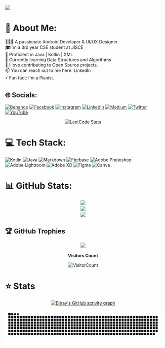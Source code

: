  <p>
   <img src="https://user-images.githubusercontent.com/62587060/155869994-699a077f-fffc-4ffd-816d-fd7cab5ed512.png"/>
 </p>

# 💫 About Me:
👨🏽‍💻 A passionate Android Developer & UI/UX Designer<br> 🎓I'm a 3rd year CSE student at JISCE<br>🏹 Proficient in Java | Kotlin | XML<br>🌱 Currently learning Data Structures and Algorithms<br>🚀 I love contributing to Open Source projects.<br>📫 You can reach out to me here: LinkedIn<br>⚡ Fun fact: I'm a Pianist.


## 🌐 Socials:
[![Behance](https://img.shields.io/badge/Behance-1769ff?logo=behance&logoColor=white)](https://behance.net/GAMIX7) [![Facebook](https://img.shields.io/badge/Facebook-%231877F2.svg?logo=Facebook&logoColor=white)](https://facebook.com/youtube.gamix7777) [![Instagram](https://img.shields.io/badge/Instagram-%23E4405F.svg?logo=Instagram&logoColor=white)](https://instagram.com/im_yonderly) [![LinkedIn](https://img.shields.io/badge/LinkedIn-%230077B5.svg?logo=linkedin&logoColor=white)](https://linkedin.com/in/binayshaw7777) [![Medium](https://img.shields.io/badge/Medium-12100E?logo=medium&logoColor=white)](https://medium.com/@binayshaw7777) [![Twitter](https://img.shields.io/badge/Twitter-%231DA1F2.svg?logo=Twitter&logoColor=white)](https://twitter.com/binayplays7777) [![YouTube](https://img.shields.io/badge/YouTube-%23FF0000.svg?logo=YouTube&logoColor=white)](https://youtube.com/c/GAMIX7)
<div align="center" width=100%>

[![LeetCode Stats](https://leetcard.jacoblin.cool/binayshaw7777?theme=nord&animation=true&font=Roboto%20Mono)](https://leetcode.com/binayshaw7777)
</div>


# 💻 Tech Stack:
![Kotlin](https://img.shields.io/badge/kotlin-%230095D5.svg?style=for-the-badge&logo=kotlin&logoColor=white) ![Java](https://img.shields.io/badge/java-%23ED8B00.svg?style=for-the-badge&logo=java&logoColor=white) ![Markdown](https://img.shields.io/badge/markdown-%23000000.svg?style=for-the-badge&logo=markdown&logoColor=white) ![Firebase](https://img.shields.io/badge/firebase-%23039BE5.svg?style=for-the-badge&logo=firebase) ![Adobe Photoshop](https://img.shields.io/badge/adobephotoshop-%2331A8FF.svg?style=for-the-badge&logo=adobephotoshop&logoColor=white) ![Adobe Lightroom](https://img.shields.io/badge/Adobe%20Lightroom-31A8FF.svg?style=for-the-badge&logo=Adobe%20Lightroom&logoColor=white) ![Adobe XD](https://img.shields.io/badge/Adobe%20XD-470137?style=for-the-badge&logo=Adobe%20XD&logoColor=#FF61F6) 	![Figma](https://img.shields.io/badge/figma-%23F24E1E.svg?style=for-the-badge&logo=figma&logoColor=white) ![Canva](https://img.shields.io/badge/Canva-%2300C4CC.svg?style=for-the-badge&logo=Canva&logoColor=white)

# 📊 GitHub Stats:
<div align="center" width=100%>

![](https://github-readme-stats.vercel.app/api?username=binayshaw7777&theme=prussian&hide_border=true&include_all_commits=true&count_private=false)<br/>
![](https://github-readme-streak-stats.herokuapp.com/?user=binayshaw7777&theme=prussian&hide_border=true)<br/>
![](https://github-readme-stats.vercel.app/api/top-langs/?username=binayshaw7777&theme=prussian&hide_border=true&include_all_commits=true&count_private=false&layout=compact)

</div>

## 🏆 GitHub Trophies
<div align = "center">

![](https://github-profile-trophy.vercel.app/?username=binayshaw7777&theme=dracula&no-frame=true&no-bg=false&margin-w=4)
 
**Visitors Count** 

![VisitorCount](https://profile-counter.glitch.me/{binayshaw7777}/count.svg) </div>

# ⭐ Stats 
<div align="center" width=100%>

[![Binay's GitHub activity graph](https://activity-graph.herokuapp.com/graph?username=binayshaw7777&theme=xcode)](https://github.com/binayshaw7777) <br>

![GitHub Snake dark](https://raw.githubusercontent.com/Platane/snk/output/github-contribution-grid-snake.svg)
</div>
